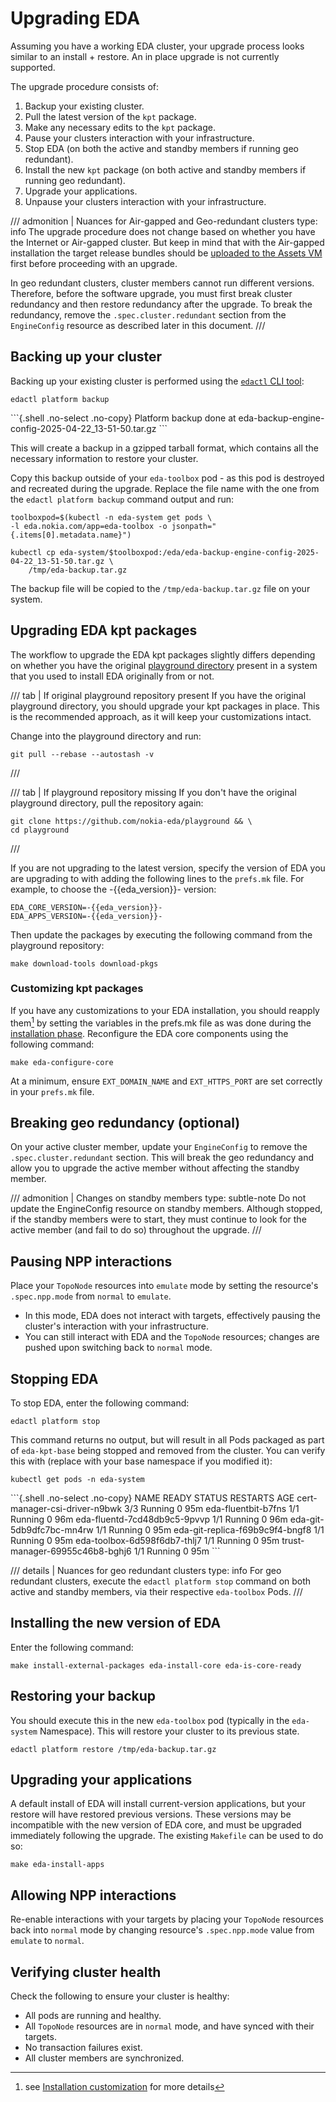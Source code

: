 # Upgrading EDA

Assuming you have a working EDA cluster, your upgrade process looks similar to an install + restore. An in place upgrade is not currently supported.

The upgrade procedure consists of:

1. Backup your existing cluster.
1. Pull the latest version of the `kpt` package.
1. Make any necessary edits to the `kpt` package.
1. Pause your clusters interaction with your infrastructure.
1. Stop EDA (on both the active and standby members if running geo redundant).
1. Install the new `kpt` package (on both active and standby members if running geo redundant).
1. Upgrade your applications.
1. Unpause your clusters interaction with your infrastructure.

/// admonition | Nuances for Air-gapped and Geo-redundant clusters
    type: info
The upgrade procedure does not change based on whether you have the Internet or Air-gapped cluster. But keep in mind that with the Air-gapped installation the target release bundles should be [uploaded to the Assets VM](../air-gapped/deploying-the-assets-vm.md#uploading-the-assets-to-the-assets-vm) first before proceeding with an upgrade.

In geo redundant clusters, cluster members cannot run different versions. Therefore, before the software upgrade, you must first break cluster redundancy and then restore redundancy after the upgrade. To break the redundancy, remove the `.spec.cluster.redundant` section from the `EngineConfig` resource as described later in this document.
///

## Backing up your cluster

Backing up your existing cluster is performed using the [`edactl` CLI tool](../../user-guide/using-the-clis.md#edactl):

```{.shell .no-select}
edactl platform backup
```

<div class="embed-result highlight">
```{.shell .no-select .no-copy}
Platform backup done at eda-backup-engine-config-2025-04-22_13-51-50.tar.gz
```
</div>

This will create a backup in a gzipped tarball format, which contains all the necessary information to restore your cluster.

Copy this backup outside of your `eda-toolbox` pod - as this pod is destroyed and recreated during the upgrade. Replace the file name with the one from the `edactl platform backup` command output and run:

```{.shell .no-select}
toolboxpod=$(kubectl -n eda-system get pods \
-l eda.nokia.com/app=eda-toolbox -o jsonpath="{.items[0].metadata.name}")

kubectl cp eda-system/$toolboxpod:/eda/eda-backup-engine-config-2025-04-22_13-51-50.tar.gz \
    /tmp/eda-backup.tar.gz
```

The backup file will be copied to the `/tmp/eda-backup.tar.gz` file on your system.

## Upgrading EDA kpt packages

The workflow to upgrade the EDA kpt packages slightly differs depending on whether you have the original [playground directory](../preparing-for-installation.md#download-the-eda-installation-playground) present in a system that you used to install EDA originally from or not.

/// tab | If original playground repository present
If you have the original playground directory, you should upgrade your kpt packages in place. This is the recommended approach, as it will keep your customizations intact.

Change into the playground directory and run:

```{.shell .no-select}
git pull --rebase --autostash -v
```

///

/// tab | If playground repository missing
If you don't have the original playground directory, pull the repository again:

```shell
git clone https://github.com/nokia-eda/playground && \
cd playground
```

///

If you are not upgrading to the latest version, specify the version of EDA you are upgrading to with adding the following lines to the `prefs.mk` file. For example, to choose the -{{eda_version}}- version:

```text
EDA_CORE_VERSION=-{{eda_version}}-
EDA_APPS_VERSION=-{{eda_version}}-
```

Then update the packages by executing the following command from the playground repository:

```shell
make download-tools download-pkgs
```

### Customizing kpt packages

If you have any customizations to your EDA installation, you should reapply them[^1] by setting the variables in the prefs.mk file as was done during the [installation phase](../deploying-eda/installing-the-eda-application.md#customizing-the-installation). Reconfigure the EDA core components using the following command:

```{.shell .no-select}
make eda-configure-core
```

At a minimum, ensure `EXT_DOMAIN_NAME` and `EXT_HTTPS_PORT` are set correctly in your `prefs.mk` file.

## Breaking geo redundancy (optional)

On your active cluster member, update your `EngineConfig` to remove the `.spec.cluster.redundant` section. This will break the geo redundancy and allow you to upgrade the active member without affecting the standby member.

/// admonition | Changes on standby members
    type: subtle-note
Do not update the EngineConfig resource on standby members. Although stopped, if the standby members were to start, they must continue to look for the active member (and fail to do so) throughout the upgrade.
///

## Pausing NPP interactions

Place your `TopoNode` resources into `emulate` mode by setting the resource's `.spec.npp.mode` from `normal` to `emulate`.

* In this mode, EDA does not interact with targets, effectively pausing the cluster's interaction with your infrastructure.
* You can still interact with EDA and the `TopoNode` resources; changes are pushed upon switching back to `normal` mode.

## Stopping EDA

To stop EDA, enter the following command:

```{.shell .no-select}
edactl platform stop
```

This command returns no output, but will result in all Pods packaged as part of `eda-kpt-base` being stopped and removed from the cluster. You can verify this with (replace with your base namespace if you modified it):

```{.shell .no-select}
kubectl get pods -n eda-system
```

<div class="embed-result highlight">
```{.shell .no-select .no-copy}
NAME                                  READY   STATUS    RESTARTS   AGE
cert-manager-csi-driver-n9bwk         3/3     Running   0          95m
eda-fluentbit-b7fns                   1/1     Running   0          96m
eda-fluentd-7cd48db9c5-9pvvp          1/1     Running   0          96m
eda-git-5db9dfc7bc-mn4rw              1/1     Running   0          95m
eda-git-replica-f69b9c9f4-bngf8       1/1     Running   0          95m
eda-toolbox-6d598f6db7-thlj7          1/1     Running   0          95m
trust-manager-69955c46b8-bghj6        1/1     Running   0          95m
```
</div>

/// details | Nuances for geo redundant clusters
    type: info
For geo redundant clusters, execute the `edactl platform stop` command on both active and standby members, via their respective `eda-toolbox` Pods.
///

## Installing the new version of EDA

Enter the following command:

```{.shell .no-select}
make install-external-packages eda-install-core eda-is-core-ready
```

## Restoring your backup

You should execute this in the new `eda-toolbox` pod (typically in the `eda-system` Namespace). This will restore your cluster to its previous state.

```{.shell .no-select}
edactl platform restore /tmp/eda-backup.tar.gz
```

## Upgrading your applications

A default install of EDA will install current-version applications, but your restore will have restored previous versions. These versions may be incompatible with the new version of EDA core, and must be upgraded immediately following the upgrade. The existing `Makefile` can be used to do so:

```{.shell .no-select}
make eda-install-apps
```

## Allowing NPP interactions

Re-enable interactions with your targets by placing your `TopoNode` resources back into `normal` mode by changing resource's `.spec.npp.mode` value from `emulate` to `normal`.

## Verifying cluster health

Check the following to ensure your cluster is healthy:

* All pods are running and healthy.
* All `TopoNode` resources are in `normal` mode, and have synced with their targets.
* No transaction failures exist.
* All cluster members are synchronized.

[^1]: see [Installation customization](../../software-install/deploying-eda/installing-the-eda-application.md#customizing-the-installation) for more details

